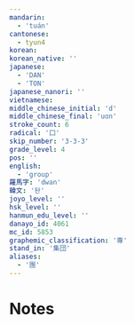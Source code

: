 ```yaml
---
mandarin:
  - 'tuán'
cantonese:
  - tyun4
korean:
korean_native: ''
japanese:
  - 'DAN'
  - 'TON'
japanese_nanori: ''
vietnamese:
middle_chinese_initial: 'd'
middle_chinese_final: 'uɑn'
stroke_count: 6
radical: '囗'
skip_number: '3-3-3'
grade_level: 4
pos: ''
english:
  - 'group'
羅馬字: 'dwan'
韓文: '돤'
joyo_level: ''
hsk_level: ''
hanmun_edu_level: ''
danayo_id: 4061
mc_id: 5853
graphemic_classification: '專'
stand_in: '集団'
aliases:
  - '團'
---
```


# Notes
